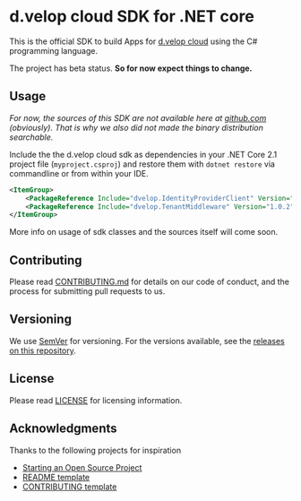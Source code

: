 # d.velop cloud SDK for .NET core

This is the official SDK to build Apps for [d.velop cloud](https://www.d-velop.de/cloud/) using 
the C# programming language.

The project has beta status. **So for now expect things to change.** 

## Usage

*For now, the sources of this SDK are not available here at [github.com](https://github.com/d-velop/dvelop-sdk-cs) (obviously). That is why we also did not made the binary distribution searchable.*

Include the the d.velop cloud sdk as dependencies in your .NET Core 2.1 project file (`myproject.csproj`) and restore them with `dotnet restore` via commandline or from within your IDE.

```xml
<ItemGroup>
    <PackageReference Include="dvelop.IdentityProviderClient" Version="2.1.2" />
    <PackageReference Include="dvelop.TenantMiddleware" Version="1.0.2" />
</ItemGroup>
```

More info on usage of sdk classes and the sources itself will come soon.

## Contributing

Please read [CONTRIBUTING.md](CONTRIBUTING.md) for details on our code of conduct,
and the process for submitting pull requests to us.

## Versioning

We use [SemVer](http://semver.org/) for versioning. For the versions available, see 
the [releases on this repository](https://github.com/d-velop/dvelop-sdk-cs/releases). 

## License

Please read [LICENSE](LICENSE) for licensing information.

## Acknowledgments

Thanks to the following projects for inspiration

* [Starting an Open Source Project](https://opensource.guide/starting-a-project/)
* [README template](https://gist.github.com/PurpleBooth/109311bb0361f32d87a2)
* [CONTRIBUTING template](https://github.com/nayafia/contributing-template/blob/master/CONTRIBUTING-template.md)